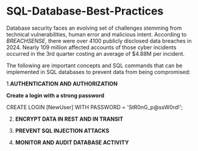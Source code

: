 # SQL-Database-Best-Practices

Database security faces an evolving set of challenges stemming from technical vulnerabilities, human error and malicious intent. According to *BREACHSENSE*, there were over 4100 publicly disclosed data breaches in 2024. Nearly 109 million affected accounts of those cyber incidents occurred in the 3rd quarter costing an average of $4.88M per incident.  

The following are important concepts and SQL commands that can be implemented in SQL databases to prevent data from being compromised:

1.**AUTHENTICATION AND AUTHORIZATION**


**Create a login with a strong password**

  CREATE LOGIN [NewUser] WITH PASSWORD = 'StR0nG_p@ssW0rd!';

2. **ENCRYPT DATA IN REST AND IN TRANSIT**

3. **PREVENT SQL INJECTION ATTACKS**

4. **MONITOR AND AUDIT DATABASE ACTIVITY**



